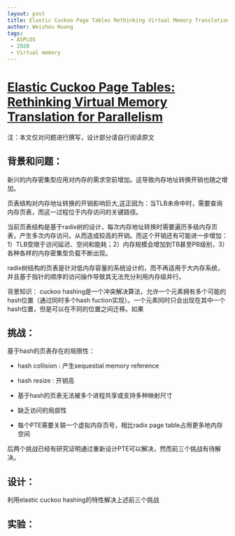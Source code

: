 ```yaml
---
layout: post
title: Elastic Cuckoo Page Tables Rethinking Virtual Memory Translation for Parallelism
author: Weizhou Huang
tags:
 - ASPLOS
 - 2020
 - Virtual memory
---
```


# [Elastic Cuckoo Page Tables: Rethinking Virtual Memory Translation for Parallelism](http://skarlat2.web.engr.illinois.edu/publications/cuckoo_asplos20.pdf)
注：本文仅对问题进行撰写，设计部分请自行阅读原文

## 背景和问题：
新兴的内存密集型应用对内存的需求空前增加。这导致内存地址转换开销也随之增加。

页表结构对内存地址转换的开销影响巨大,这正因为：当TLB未命中时，需要查询内存页表，而这一过程位于内存访问的关键路径。

当前页表结构是基于radix树的设计，每次内存地址转换时需要遍历多级内存页表，产生多次内存访问，从而造成较高的开销。而这个开销还有可能进一步增加：1）TLB受限于访问延迟、空间和能耗；2）内存规模会增加到TB甚至PB级别，3）各种各样的内存密集型负载不断出现。

radix树结构的页表是针对低内存容量的系统设计的，而不再适用于大内存系统，并且基于指针的顺序的访问操作导致其无法充分利用内存级并行。

背景知识：
cuckoo hashing是一个冲突解决算法，允许一个元素拥有多个可能的hash位置（通过同时多个hash fuction实现）。一个元素同时只会出现在其中一个hash位置，但是可以在不同的位置之间迁移。如果

## 挑战：
基于hash的页表存在的局限性：

- hash collision : 产生sequestial memory reference

- hash resize : 开销高

- 基于hash的页表无法被多个进程共享或支持多种映射尺寸

- 缺乏访问的局部性

- 每个PTE需要关联一个虚拟内存页号，相比radix page table占用更多地内存空间
  
后两个挑战已经有研究证明通过重新设计PTE可以解决，然而前三个挑战有待解决。
##  设计：


利用elastic cuckoo hashing的特性解决上述前三个挑战

##  实验：

